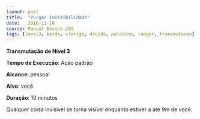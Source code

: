 ```yaml
---
layout: post
title:  "Purgar Invisibilidade"
date:   2016-11-10
source: Manual Básico.205
tags: [level3, bardo, clerigo, druida, paladino, ranger, transmutacao]
---
```


**Transmutação de Nível 3**

**Tempo de Execução**: Ação padrão

**Alcance**: pessoal

**Alvo**: você

**Duração**: 10 minutos

Qualquer coisa invisível se torna visível enquanto estiver a até 9m de você.
